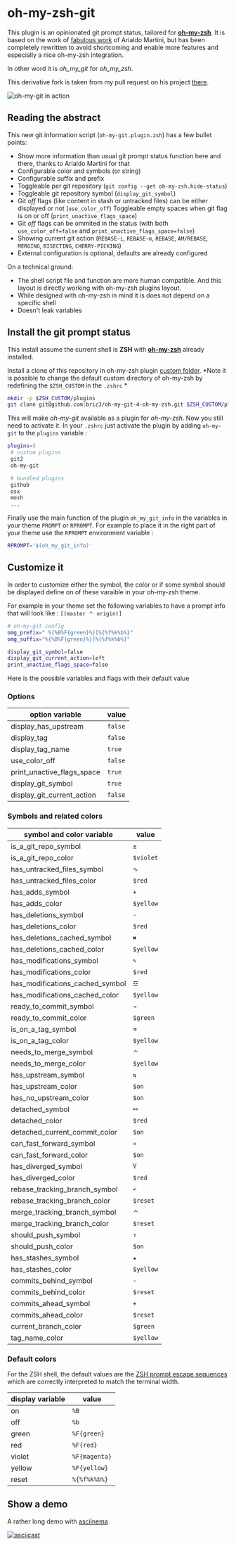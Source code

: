 oh-my-zsh-git
=============

This plugin is an opinionated git prompt status, tailored for [**oh-my-zsh**](https://github.com/robbyrussell/oh-my-zsh). It is based on the work of [fabulous work](https://github.com/arialdomartini/oh-my-git/) of Arialdo Martini, but has been completely rewritten to avoid shortcoming and enable more features and especially a nice oh-my-zsh integration.

In other word it is _oh_my_git_ for _oh_my_zsh_.

This derivative fork is taken from my pull request on his project [there](https://github.com/arialdomartini/oh-my-git/pull/22).

![oh-my-git in action](http://bric3.github.io/oh-my-zsh-git/images/oh-my-git.in.action.png)

## Reading the abstract

This new git information script (`oh-my-git.plugin.zsh`) has a few bullet points:

  * Show more information than usual git prompt status function here and there, thanks to Arialdo Martini for that
  * Configurable color and symbols (or string)
  * Configurable suffix and prefix
  * Toggleable per git repository (`git config --get oh-my-zsh.hide-status`)
  * Toggleable git repository symbol (`display_git_symbol`)
  * Git _off_ flags (like content in stash or untracked files) can be either displayed or not (`use_color_off`) Toggleable empty spaces when git flag is on or off  (`print_unactive_flags_space`)
  * Git _off_ flags can be ommited in the status (with both `use_color_off=false` and `print_unactive_flags_space=false`)
  * Showing current git action (`REBASE-i`, `REBASE-m`, `REBASE`, `AM/REBASE`, `MERGING`, `BISECTING`, `CHERRY-PICKING`)
  * External configuration is optional, defaults are already configured

On a technical ground:

  * The shell script file and function are more human compatible. And this layout is directly working with oh-my-zsh plugins layout.
  * While designed with oh-my-zsh in mind it is does not depend on a specific shell
  * Doesn't leak variables


## Install the git prompt status

This install assume the current shell is **ZSH** with [**oh-my-zsh**](https://github.com/robbyrussell/oh-my-zsh) already installed.

Install a clone of this repository in oh-my-zsh plugin [custom folder](https://github.com/robbyrussell/oh-my-zsh/wiki/Customization). *Note it is possible to change the default custom directory of oh-my-zsh by redefining the `$ZSH_CUSTOM` in the `.zshrc` *

```bash
mkdir -p $ZSH_CUSTOM/plugins
git clone git@github.com:bric3/oh-my-git-4-oh-my-zsh.git $ZSH_CUSTOM/plugins/oh-my-git
```

This will make _oh-my-git_ available as a plugin for _oh-my-zsh_. Now you still need to activate it. In your `.zshrc` just activate the plugin by adding `oh-my-git` to the `plugins` variable :

```bash
plugins=(
 # custom plugins
 git2
 oh-my-git

 # bundled plugins
 github
 osx
 mosh
 ...
```

Finally use the main function of the plugin `oh_my_git_info` in the variables in your theme `PROMPT` or `RPROMPT`. For example to place it in the right part of your theme use the `RPROMPT` environment variable : 

```bash
RPROMPT='$(oh_my_git_info)'
```


## Customize it

In order to customize either the symbol, the color or if some symbol should be displayed define on of these varaible in your oh-my-zsh theme.

For example in your theme set the following variables to have a prompt info that will look like : `[(master ᄉ origin)]`

```bash
# oh-my-git config
omg_prefix=" %{%B%F{green}%}[%{%f%k%b%}"
omg_suffix="%{%B%F{green}%}]%{%f%k%b%}"

display_git_symbol=false
display_git_current_action=left
print_unactive_flags_space=false
```

Here is the possible variables and flags with their default value


### Options

option variable                    | value
---------------------------------- | ----------
display_has_upstream               | `false`
display_tag                        | `false`
display_tag_name                   | `true`
use_color_off                      | `false`
print_unactive_flags_space         | `true`
display_git_symbol                 | `true`
display_git_current_action         | `false`

### Symbols and related colors

symbol and color variable          | value
---------------------------------- | ----------
is_a_git_repo_symbol               | `±`
is_a_git_repo_color                | `$violet`
has_untracked_files_symbol         | `∿`
has_untracked_files_color          | `$red`
has_adds_symbol                    | `+`
has_adds_color                     | `$yellow`
has_deletions_symbol               | `-`
has_deletions_color                | `$red`
has_deletions_cached_symbol        | `✖`
has_deletions_cached_color         | `$yellow`
has_modifications_symbol           | `✎`
has_modifications_color            | `$red`
has_modifications_cached_symbol    | `☲`
has_modifications_cached_color     | `$yellow`
ready_to_commit_symbol             | `→`
ready_to_commit_color              | `$green`
is_on_a_tag_symbol                 | `⌫`
is_on_a_tag_color                  | `$yellow`
needs_to_merge_symbol              | `ᄉ`
needs_to_merge_color               | `$yellow`
has_upstream_symbol                | `⇅`
has_upstream_color                 | `$on`
has_no_upstream_color              | `$on`
detached_symbol                    | `⚯`
detached_color                     | `$red`
detached_current_commit_color      | `$on`
can_fast_forward_symbol            | `»`
can_fast_forward_color             | `$on`
has_diverged_symbol                | `Ⴤ`
has_diverged_color                 | `$red`
rebase_tracking_branch_symbol      | `↶`
rebase_tracking_branch_color       | `$reset`
merge_tracking_branch_symbol       | `ᄉ`
merge_tracking_branch_color        | `$reset`
should_push_symbol                 | `↑`
should_push_color                  | `$on`
has_stashes_symbol                 | `★`
has_stashes_color                  | `$yellow`
commits_behind_symbol              | `-`
commits_behind_color               | `$reset`
commits_ahead_symbol               | `+`
commits_ahead_color                | `$reset`
current_branch_color               | `$green`
tag_name_color                     | `$yellow`


### Default colors 

For the ZSH shell, the default values are the [ZSH prompt escape sequences](http://zsh.sourceforge.net/Doc/Release/Prompt-Expansion.html) which are correctly interpreted to match the terminal width.

display variable                   | value
---------------------------------- | ----------
on                                 | `%B`
off                                | `%b`
green                              | `%F{green}`
red                                | `%F{red}`
violet                             | `%F{magenta}`
yellow                             | `%F{yellow}`
reset                              | `%{%f%k%b%}`



## Show a demo

A rather long demo with [asciinema](https://asciinema.org/a/10426)

[![asciicast](https://asciinema.org/a/10426.png)](https://asciinema.org/a/10426)
